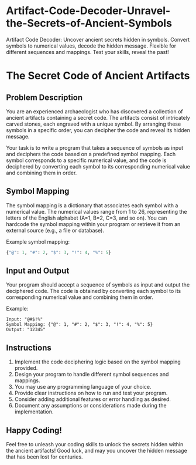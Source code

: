# Artifact-Code-Decoder-Unravel-the-Secrets-of-Ancient-Symbols
Artifact Code Decoder: Uncover ancient secrets hidden in symbols. Convert symbols to numerical values, decode the hidden message. Flexible for different sequences and mappings. Test your skills, reveal the past!


# The Secret Code of Ancient Artifacts

## Problem Description

You are an experienced archaeologist who has discovered a collection of ancient artifacts containing a secret code. The artifacts consist of intricately carved stones, each engraved with a unique symbol. By arranging these symbols in a specific order, you can decipher the code and reveal its hidden message.

Your task is to write a program that takes a sequence of symbols as input and deciphers the code based on a predefined symbol mapping. Each symbol corresponds to a specific numerical value, and the code is deciphered by converting each symbol to its corresponding numerical value and combining them in order.

## Symbol Mapping

The symbol mapping is a dictionary that associates each symbol with a numerical value. The numerical values range from 1 to 26, representing the letters of the English alphabet (A=1, B=2, C=3, and so on). You can hardcode the symbol mapping within your program or retrieve it from an external source (e.g., a file or database).

Example symbol mapping:

```python
{"@": 1, "#": 2, "$": 3, "!": 4, "%": 5}
```

## Input and Output

Your program should accept a sequence of symbols as input and output the deciphered code. The code is obtained by converting each symbol to its corresponding numerical value and combining them in order.

Example:

```
Input: "@#$!%"
Symbol Mapping: {"@": 1, "#": 2, "$": 3, "!": 4, "%": 5}
Output: "12345"
```

## Instructions

1. Implement the code deciphering logic based on the symbol mapping provided.
2. Design your program to handle different symbol sequences and mappings.
3. You may use any programming language of your choice.
4. Provide clear instructions on how to run and test your program.
5. Consider adding additional features or error handling as desired.
6. Document any assumptions or considerations made during the implementation.

## Happy Coding!

Feel free to unleash your coding skills to unlock the secrets hidden within the ancient artifacts! Good luck, and may you uncover the hidden message that has been lost for centuries.
